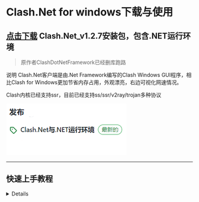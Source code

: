 # Clash.Net for windows下载与使用
## [点击下载](https://github.com/TgDaoSheng/Clash.Net/releases) Clash.Net_v1.2.7安装包，包含.NET运行环境
>原作者ClashDotNetFramework已经删库跑路

说明
Clash.Net客户端是由.Net Framework编写的Clash Windows GUI程序，相比Clash for Windows更加节省内存占用，外观漂亮，右边可视化网速情况。

Clash内核已经支持ssr，目前已经支持ss/ssr/v2ray/trojan多种协议

[
![image](https://github.com/TgDaoSheng/Clash.Net/blob/main/image/%E5%8F%91%E5%B8%83%E6%8C%89%E9%92%AE.png)
](https://github.com/TgDaoSheng/Clash.Net/releases/tag/V1.2.7%EF%BC%88%E7%A8%B3%E5%AE%9A%E7%89%88%EF%BC%89)


---
## 快速上手教程
<details>
  
## 第1步：点击配置页面的加号
![image](https://github.com/TgDaoSheng/Clash.Net/blob/main/image/1.png)
![image](https://github.com/TgDaoSheng/Clash.Net/blob/main/image/1-2.jpg)

--
## 第2步：
![image](https://github.com/TgDaoSheng/Clash.Net/blob/main/image/2.jpg)

clash .net 非常方便的一点是，整合了SubConverter转换程序，所以可以直接把ss/ssr/v2ray/trojan订阅地址粘贴到下方栏，点击开始转换既可。

![image](https://github.com/TgDaoSheng/Clash.Net/blob/main/image/3.jpg)


## 第3步：点击选择刚刚下载的配置
![image](https://github.com/TgDaoSheng/Clash.Net/blob/main/image/4.jpg)


## 第4步：点击上方的设置–设置系统代理后需要选择开启自启！完成！ 还可以做其它，比如换个猛男粉的皮肤~
![image](https://github.com/TgDaoSheng/Clash.Net/blob/main/image/5.jpg)


## 第5步：设置系统代理后需要选择开启自启！完成！
![image](https://github.com/TgDaoSheng/Clash.Net/blob/main/image/6.jpg)
